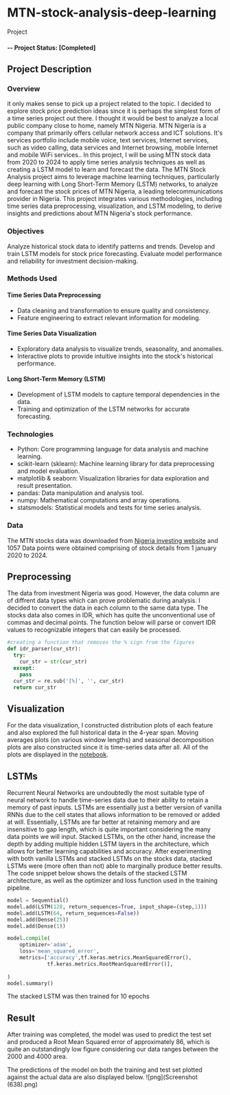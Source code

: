 # MTN-stock-analysis-deep-learning
Project
#### -- Project Status: [Completed]

## Project Description
### Overview
it only makes sense to pick up a project related to the topic. I decided to explore stock price prediction ideas since it is perhaps the simplest form of a time series project out there. I thought it would be best to analyze a local public company close to home, namely MTN Nigeria. MTN Nigeria is a company that primarily offers cellular network access and ICT solutions. It's services portfolio include mobile voice, text services, Internet services, such as video calling, data services and Internet browsing, mobile Internet and mobile WiFi services.. In this project, I will be using MTN stock data from 2020 to 2024 to apply time series analysis techniques as well as creating a LSTM model to learn and forecast the data. The MTN Stock Analysis project aims to leverage machine learning techniques, particularly deep learning with Long Short-Term Memory (LSTM) networks, to analyze and forecast the stock prices of MTN Nigeria, a leading telecommunications provider in Nigeria. This project integrates various methodologies, including time series data preprocessing, visualization, and LSTM modeling, to derive insights and predictions about MTN Nigeria's stock performance.

### Objectives
Analyze historical stock data to identify patterns and trends.
Develop and train LSTM models for stock price forecasting.
Evaluate model performance and reliability for investment decision-making.

### Methods Used
#### Time Series Data Preprocessing
* Data cleaning and transformation to ensure quality and consistency.
* Feature engineering to extract relevant information for modeling.
#### Time Series Data Visualization
* Exploratory data analysis to visualize trends, seasonality, and anomalies.
* Interactive plots to provide intuitive insights into the stock's historical performance.
#### Long Short-Term Memory (LSTM)
* Development of LSTM models to capture temporal dependencies in the data.
* Training and optimization of the LSTM networks for accurate forecasting.
 

### Technologies
* Python: Core programming language for data analysis and machine learning.
* scikit-learn (sklearn): Machine learning library for data preprocessing and model evaluation.
* matplotlib & seaborn: Visualization libraries for data exploration and result presentation.
* pandas: Data manipulation and analysis tool.
* numpy: Mathematical computations and array operations.
* statsmodels: Statistical models and tests for time series analysis.

### Data
The MTN stocks data was downloaded from [Nigeria investing website](https://ng.investing.com/equities/mtn-nigeria-com-historical-data) and 1057 Data points were obtained comprising of stock details from 1 january 2020 to 2024. 


## Preprocessing
The data from investment Nigeria was good. However, the data column are of diffrent data types which can prove problematic during analysis. I decided to convert the data in each column to the same data type. The stocks data also comes in IDR, which has quite the unconventional use of commas and decimal points. The function below will parse or convert IDR values to recognizable integers that can easily be processed. 
```python
#creating a function that removes the % sign from the figures
def idr_parser(cur_str):
  try:
    cur_str = str(cur_str)
  except:
    pass
  cur_str = re.sub('[%]', '', cur_str)
  return cur_str
```
## Visualization
For the data visualization, I constructed distribution plots of each feature and also explored the full historical data in the 4-year span. Moving averages plots (on various window lengths) and seasonal decomposition plots are also constructed since it is time-series data after all. All of the plots are displayed in the [notebook](https://github.com/Slimsnapz/MTN-stock-analysis-deep-learning/blob/main/MTN_STOCK_tensorflow_LSTM.ipynb).

## LSTMs
Recurrent Neural Networks are undoubtedly the most suitable type of neural network to handle time-series data due to their ability to retain a memory of past inputs. LSTMs are essentially just a better version of vanilla RNNs due to the cell states that allows information to be removed or added at will. Essentially, LSTMs are far better at retaining memory and are insensitive to gap length, which is quite important considering the many data points we will input. Stacked LSTMs, on the other hand, increase the depth by adding multiple hidden LSTM layers in the architecture, which allows for better learning capabilities and accuracy. After experimenting with both vanilla LSTMs and stacked LSTMs on the stocks data, stacked LSTMs were (more often than not) able to marginally produce better results. The code snippet below shows the details of the stacked LSTM architecture, as well as the optimizer and loss function used in the training pipeline.
```python
model = Sequential()
model.add(LSTM(128, return_sequences=True, input_shape=(step,1)))
model.add(LSTM(64, return_sequences=False))
model.add(Dense(25))
model.add(Dense(1))

model.compile(
    optimizer='adam',
    loss='mean_squared_error',
    metrics=['accuracy',tf.keras.metrics.MeanSquaredError(),
             tf.keras.metrics.RootMeanSquaredError()],
    
)
model.summary()
```
The stacked LSTM was then trained for 10 epochs 
## Result
After training was completed, the model was used to predict the test set and produced a Root Mean Squared error of approximately 86, which is quite an outstandingly low figure considering our data ranges between the 2000 and 4000 area. 

The predictions of the model on both the training and test set plotted against the actual data are also displayed below.
![png](Screenshot (638).png)
